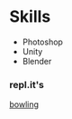 # Skills

- Photoshop
- Unity
- Blender

### repl.it's
[bowling](https://repl.it/@BayleyEvason/vibe-checker)
